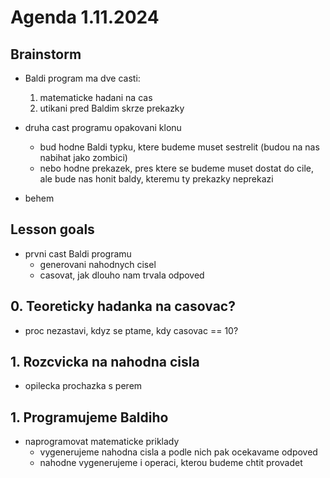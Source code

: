 # Agenda 1.11.2024

## Brainstorm

- Baldi program ma dve casti: 
  1. matematicke hadani na cas
  2. utikani pred Baldim skrze prekazky

- druha cast programu opakovani klonu 
  - bud hodne Baldi typku, ktere budeme muset sestrelit (budou na nas nabihat jako zombici)
  - nebo hodne prekazek, pres ktere se budeme muset dostat do cile, ale bude nas honit baldy, kteremu ty prekazky neprekazi
- behem 

## Lesson goals

- prvni cast Baldi programu
  - generovani nahodnych cisel
  - casovat, jak dlouho nam trvala odpoved

## 0. Teoreticky hadanka na casovac?

- proc nezastavi, kdyz se ptame, kdy casovac == 10?

## 1. Rozcvicka na nahodna cisla 
  
- opilecka prochazka s perem

## 1. Programujeme Baldiho

- naprogramovat matematicke priklady
  - vygenerujeme nahodna cisla a podle nich pak ocekavame odpoved
  - nahodne vygenerujeme i operaci, kterou budeme chtit provadet